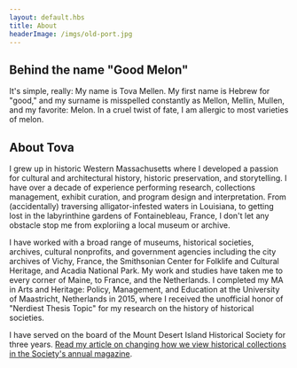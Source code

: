```yaml
--- 
layout: default.hbs
title: About
headerImage: /imgs/old-port.jpg
--- 
```


## Behind the name "Good Melon" 
It's simple, really: My name is Tova Mellen. My first name is Hebrew for "good," and my surname is misspelled constantly as Mellon, Mellin, Mullen, and my favorite: Melon. In a cruel twist of fate, I am allergic to most varieties of melon.

## About Tova
I grew up in historic Western Massachusetts where I developed a passion for cultural and architectural history, historic preservation, and storytelling. I have over a decade of experience performing research, collections management, exhibit curation, and program design and interpretation. From (accidentally) traversing alligator-infested waters in Louisiana, to getting lost in the labyrinthine gardens of Fontainebleau, France, I don't let any obstacle stop me from exploriing a local museum or archive.

I have worked with a broad range of museums, historical societies, archives, cultural nonprofits, and government agencies including the city archives of Vichy, France, the Smithsonian Center for Folklife and Cultural Heritage, and Acadia National Park. My work and studies have taken me to every corner of Maine, to France, and the Netherlands. I completed my MA in Arts and Heritage: Policy, Management, and Education at the University of Maastricht, Netherlands in 2015, where I received the unofficial honor of "Nerdiest Thesis Topic" for my research on the history of historical societies. 

I have served on the board of the Mount Desert Island Historical Society for three years. [Read my article on changing how we view historical collections in the Society's annual magazine](https://mdihistory.org/wp-content/uploads/Mellen_Holdings-to-Beholdings.pdf).
